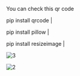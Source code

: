 You can check this qr code


pip install qrcode | 


pip install pillow | 


pip install resizeimage | 



![3](https://user-images.githubusercontent.com/81034032/192536471-4f00eb93-edde-42ec-83d7-20cc9b062eff.jpg)

![2](https://user-images.githubusercontent.com/81034032/192175618-2036e900-2c83-4bdf-ad5f-004bb92d41e6.jpg)
